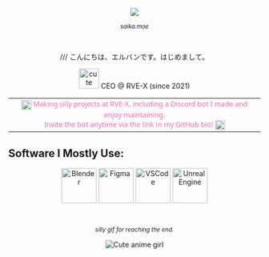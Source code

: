 <p align="center">
  <img src="https://count.getloli.com/@34-4?name=34-4&theme=booru-lisu&padding=7&offset=0&align=center&scale=1&pixelated=0&darkmode=auto" />
</p>
<sub>
    <p align="center">
        <i>
            saika.moe
        </i>
    </p>
</sub>
‎ ‎ 

<p align="center">
  /// こんにちは、エルバンです。はじめまして。
</p>

<p align="center">
  <img src="https://cdn3.emoji.gg/emojis/174779-nikkibutterfly.png" alt="cute" width="40" height="40"/> CEO @ RVE-X (since 2021)
</p>

<table align="center">
  <tr>
    <td align="center" style="font-family: 'Segoe UI', Tahoma, Geneva, Verdana, sans-serif; font-size: 14px; color: #ff69b4;">
      <img src="https://cdn3.emoji.gg/emojis/77766-sakura.gif" width="20" height="20" alt="emoji1" style="vertical-align: middle;"/>  
      Making silly projects at RVE-X, including a Discord bot I made and enjoy maintaining.  
      <br>  
      Invite the bot anytime via the link in my GitHub bio!
      <img src="https://cdn3.emoji.gg/emojis/77766-sakura.gif" width="20" height="20" alt="emoji2" style="vertical-align: middle;"/>
    </td>
  </tr>
</table>



## Software I Mostly Use:  
<p align="center">
  <img src="https://skillicons.dev/icons?i=blender" alt="Blender" width="70" height="70" />
  <img src="https://skillicons.dev/icons?i=figma" alt="Figma" width="70" height="70" />
  <img src="https://skillicons.dev/icons?i=vscode" alt="VSCode" width="70" height="70" />
  <img src="https://skillicons.dev/icons?i=unreal" alt="Unreal Engine" width="70" height="70" />
</p>
‎ 

<sub>
    <p align="center">
        <i>
             silly gif for reaching the end.
        </i>
    </p>
</sub>

<p align="center">
  <img src="https://media1.tenor.com/m/8g7BE38h2YsAAAAC/yorukura-nonono.gif" alt="Cute anime girl" />
</p>

